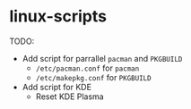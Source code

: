 # linux-scripts

TODO:
- Add script for parrallel `pacman` and `PKGBUILD`
  - `/etc/pacman.conf` for `pacman`
  - `/etc/makepkg.conf` for `PKGBUILD`
- Add script for KDE
  - Reset KDE Plasma
